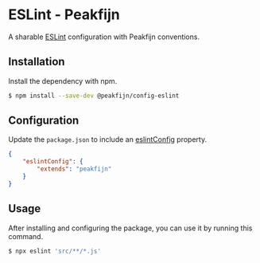 # ESLint - Peakfijn

A sharable [ESLint](https://github.com/eslint/eslint) configuration with Peakfijn conventions.

## Installation

Install the dependency with npm.

```bash
$ npm install --save-dev @peakfijn/config-eslint
```

## Configuration

Update the `package.json` to include an [eslintConfig](https://eslint.org/docs/user-guide/configuring) property.

```json
{
	"eslintConfig": {
		"extends": "peakfijn"
	}
}
```

## Usage

After installing and configuring the package, you can use it by running this command.

```bash
$ npx eslint 'src/**/*.js'
```
